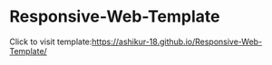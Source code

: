 # Responsive-Web-Template
Click to visit template:https://ashikur-18.github.io/Responsive-Web-Template/
